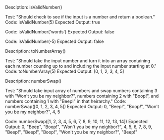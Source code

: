 Desciption: isValidNumber()

Test: "Should check to see if the input is a number and return a boolean."
Code: isValidNumber(5)
Expected Output: true

Code: isValidNumber('words')
Expected Output: false

Code: isValidNumber(-5)
Expected Output: false

Description: toNumberArray()

Test: "Should take the input number and turn it into an array containing each number counting up to and including the input number starting at 0."
Code: toNumberArray(5)
Expected Output: [0, 1, 2, 3, 4, 5]

Description: numberSwap()

Test: "Should take input array of numbers and swap numbers containing 3 with "Won't you be my neighbor?", numbers containing 2 with "Boop!", and numbers containing 1 with "Beep!" in that heirarchy."
Code: numberSwap([0, 1, 2, 3, 4, 5])
Expected Output: 0, "Beep!", "Boop!", "Won't you be my neighbor?", 4, 5

Code: numberSwap([1, 2, 3, 4, 5, 6, 7, 8, 9, 10, 11, 12, 13, 14])
Expected Output: 0, "Beep", "Boop!", "Won't you be my neighbor?", 4, 5, 6, 7, 8, 9, "Beep!", "Beep!", "Boop!", "Won't you be my neighbor?", "Beep!"